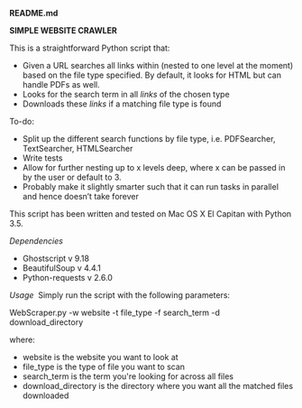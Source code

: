 **README.md**

**SIMPLE WEBSITE CRAWLER**

This is a straightforward Python script that:
- Given a URL searches all links within (nested to one level at the moment) based on the file type specified. By default, it looks for HTML but can handle PDFs as well.
- Looks for the search term in all _links_ of the chosen type
- Downloads these _links_ if a matching file type is found

To-do:
- Split up the different search functions by file type, i.e. PDFSearcher, TextSearcher, HTMLSearcher
- Write tests
- Allow for further nesting up to x levels deep, where x can be passed in by the user or default to 3.
- Probably make it slightly smarter such that it can run tasks in parallel and hence doesn’t take forever

This script has been written and tested on Mac OS X El Capitan with Python 3.5.

_Dependencies_

- Ghostscript v 9.18
- BeautifulSoup v 4.4.1
- Python-requests v 2.6.0

_Usage_
 Simply run the script with the following parameters:

WebScraper.py -w website -t file_type -f search_term -d download_directory

where: 
- website is the website you want to look at 
- file_type is the type of file you want to scan
- search_term is the term you're looking for across all files
- download_directory is the directory where you want all the matched files downloaded
